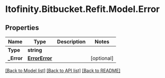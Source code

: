 # Itofinity.Bitbucket.Refit.Model.Error
## Properties

Name | Type | Description | Notes
------------ | ------------- | ------------- | -------------
**Type** | **string** |  | 
**_Error** | [**ErrorError**](ErrorError.md) |  | [optional] 

[[Back to Model list]](../README.md#documentation-for-models) [[Back to API list]](../README.md#documentation-for-api-endpoints) [[Back to README]](../README.md)

